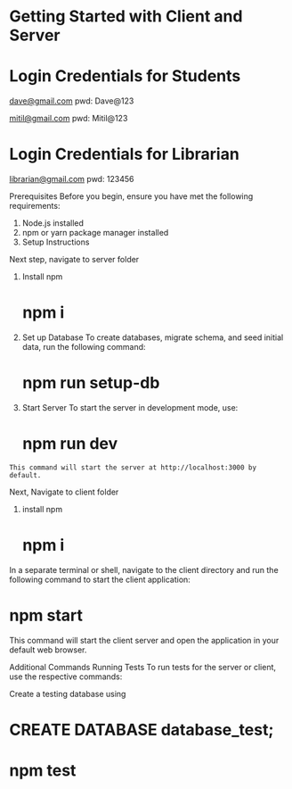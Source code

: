 # Getting Started with Client and Server
# Login Credentials for Students
  dave@gmail.com
  pwd:  Dave@123

  mitil@gmail.com
   pwd:  Mitil@123

# Login Credentials for Librarian
  librarian@gmail.com
   pwd:  123456

Prerequisites
Before you begin, ensure you have met the following requirements:

1. Node.js installed
2. npm or yarn package manager installed
3. Setup Instructions


Next step, navigate to server folder

  1. Install npm
     # npm i
     
     
  2. Set up Database
    To create databases, migrate schema, and seed initial data, run the following command:

      # npm run setup-db


  3. Start Server
    To start the server in development mode, use:

      # npm run dev
    This command will start the server at http://localhost:3000 by default.


Next, Navigate to client folder
1. install npm
   # npm i
In a separate terminal or shell, navigate to the client directory and run the following command to start the client application:


# npm start
This command will start the client server and open the application in your default web browser.

Additional Commands
Running Tests
To run tests for the server or client, use the respective commands:

Create a testing database using 

# CREATE DATABASE database_test;

# npm test     



